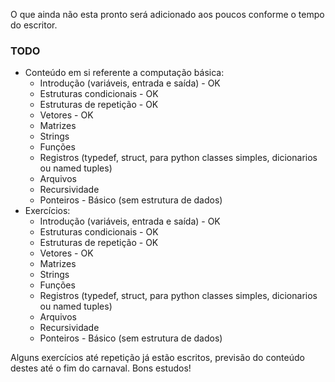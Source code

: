 O que ainda não esta pronto será adicionado aos poucos conforme o tempo do escritor.

### TODO
* Conteúdo em si referente a computação básica:
    * Introdução (variáveis, entrada e saída) - OK
    * Estruturas condicionais - OK 
    * Estruturas de repetição - OK
    * Vetores - OK
    * Matrizes
    * Strings
    * Funções
    * Registros (typedef, struct, para python classes simples, dicionarios ou named tuples)
    * Arquivos
    * Recursividade
    * Ponteiros - Básico (sem estrutura de dados)
* Exercícios:
    * Introdução (variáveis, entrada e saída) - OK
    * Estruturas condicionais - OK 
    * Estruturas de repetição - OK
    * Vetores - OK
    * Matrizes
    * Strings
    * Funções
    * Registros (typedef, struct, para python classes simples, dicionarios ou named tuples)
    * Arquivos
    * Recursividade
    * Ponteiros - Básico (sem estrutura de dados)

Alguns exercícios até repetição já estão escritos, previsão do conteúdo destes até o fim do carnaval.
Bons estudos!
